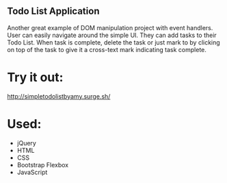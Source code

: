## Todo List Application

Another great example of DOM manipulation project with event handlers. User can easily navigate around the simple UI. They can add tasks to their Todo List. When task is complete, delete the task or just mark to by clicking on top of the task to give it a cross-text mark indicating task complete.

# Try it out:
http://simpletodolistbyamy.surge.sh/

# Used:

* jQuery
* HTML
* CSS
* Bootstrap Flexbox
* JavaScript